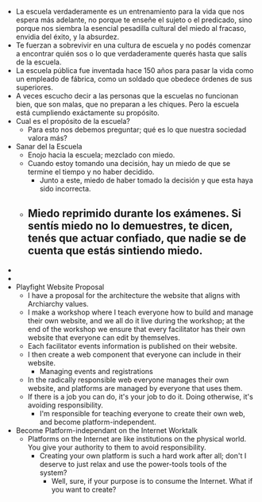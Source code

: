 - La escuela verdaderamente es un entrenamiento para la vida que nos espera más adelante, no porque te enseñe el sujeto o el predicado, sino porque nos siembra la esencial pesadilla cultural del miedo al fracaso, envidia del éxito, y la absurdez.
- Te fuerzan a sobrevivir en una cultura de escuela y no podés comenzar a encontrar quién sos o lo que verdaderamente querés hasta que salís de la escuela.
- La escuela pública fue inventada hace 150 años para pasar la vida como un empleado de fábrica, como un soldado que obedece órdenes de sus superiores.
- A veces escucho decir a las personas que la escuelas no funcionan bien, que son malas, que no preparan a les chiques. Pero la escuela está cumpliendo exáctamente su propósito.
- Cual es el propósito de la escuela?
	- Para esto nos debemos preguntar; qué es lo que nuestra sociedad valora más?
- Sanar del la Escuela
	- Enojo hacia la escuela; mezclado con miedo.
	- Cuando estoy tomando una decisión, hay un miedo de que se termine el tiempo y no haber decidido.
		- Junto a este, miedo de haber tomado la decisión y que esta haya sido incorrecta.
	- Miedo reprimido durante los exámenes. Si sentís miedo no lo demuestres, te dicen, tenés que actuar confiado, que nadie se de cuenta que estás sintiendo miedo.
		-
-
-
- Playfight Website Proposal
	- I have a proposal for the architecture the website that aligns with Archiarchy values.
	- I make a workshop where I teach everyone how to build and manage their own website, and we all do it live during the workshop; at the end of the workshop we ensure that every facilitator has their own website that everyone can edit by themselves.
	- Each facilitator events information is published on their website.
	- I then create a web component that everyone can include in their website.
		- Managing events and registrations
	- In the radically responsible web everyone manages their own website, and platforms are managed by everyone that uses them.
	- If there is a job you can do, it's your job to do it. Doing otherwise, it's avoiding responsibility.
		- I'm responsible for teaching everyone to create their own web, and become platform-independent.
- Become Platform-independant on the Internet Worktalk
	- Platforms on the Internet are like institutions on the physical world. You give your authority to them to avoid responsibility.
		- Creating your own platform is such a hard work after all; don't I deserve to just relax and use the power-tools tools of the system?
			- Well, sure, if your purpose is to consume the Internet. What if you want to create?